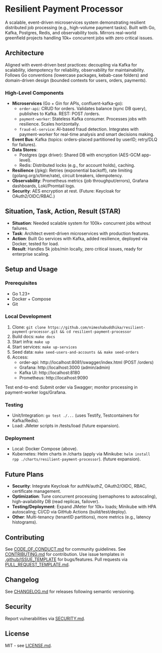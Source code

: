 # Resilient Payment Processor

A scalable, event-driven microservices system demonstrating resilient distributed job processing (e.g., high-volume payment tasks). Built with Go, Kafka, Postgres, Redis, and observability tools. Mirrors real-world greenfield projects handling 10k+ concurrent jobs with zero critical issues.

## Architecture
Aligned with event-driven best practices: decoupling via Kafka for scalability, idempotency for reliability, observability for maintainability. Follows Go conventions (lowercase packages, kebab-case folders) and domain-driven design (bounded contexts for users, orders, payments).

### High-Level Components
- **Microservices** (Go + Gin for APIs, confluent-kafka-go):
    - `order-api`: CRUD for orders. Validates balance (sync DB query), publishes to Kafka. REST: POST /orders.
    - `payment-worker`: Stateless Kafka consumer. Processes jobs with resilience. Scales horizontally.
    - `fraud-ml-service`: AI-based fraud detection. Integrates with payment-worker for real-time analysis and smart decisions making.
- **Event Bus**: Kafka (topics: orders-placed partitioned by userID; retry/DLQ for failures).
- **Data Stores**:
    - Postgres (pgx driver): Shared DB with encryption (AES-GCM app-level).
    - Redis: Distributed locks (e.g., for account holds), caching.
- **Resilience** (/pkg): Retries (exponential backoff), rate limiting (golang.org/x/time/rate), circuit breakers, idempotency.
- **Observability**: Prometheus metrics (job throughput/errors), Grafana dashboards, Loki/Promtail logs.
- **Security**: AES encryption at rest. (Future: Keycloak for OAuth2/OIDC/RBAC.)

## Situation, Task, Action, Result (STAR)
- **Situation**: Needed scalable system for 100k+ concurrent jobs without failures.
- **Task**: Architect event-driven microservices with production features.
- **Action**: Built Go services with Kafka, added resilience, deployed via Docker, tested for load.
- **Result**: Handles 5k jobs/min locally, zero critical issues, ready for enterprise scaling.

## Setup and Usage
### Prerequisites
- Go 1.23+
- Docker + Compose
- Git

### Local Development
1. Clone: `git clone https://github.com/nimeshabuddhika/resilient-payment-processor.git && cd resilient-payment-processor`
2. Build docs: `make docs`
3. Start infra: `make up`
4. Start services: `make up-services`
5. Seed data: `make seed-users-and-accounts && make seed-orders`
6. Access:
    - order-api: http://localhost:8081/swagger/index.html (POST /orders)
    - Grafana: http://localhost:3000 (admin/admin)
    - Kafka UI: http://localhost:8180
    - Prometheus: http://localhost:9090

Test end-to-end: Submit order via Swagger; monitor processing in payment-worker logs/Grafana.

### Testing
- Unit/Integration: `go test ./...` (uses Testify, Testcontainers for Kafka/Redis).
- Load: JMeter scripts in /tests/load (future expansion).

### Deployment
- Local: Docker Compose (above).
- Kubernetes: Helm charts in /charts (apply via Minikube: `helm install rpp ./charts/resilient-payment-processor`). (future expansion).

## Future Plans
- **Security**: Integrate Keycloak for authN/authZ, OAuth2/OIDC, RBAC, certificate management.
- **Optimization**: Tune concurrent processing (semaphores to autoscaling), high-availability DB (read replicas, failover).
- **Testing/Deployment**: Expand JMeter for 10k+ loads; Minikube with HPA autoscaling; CI/CD via GitHub Actions (build/test/deploy).
- **Other**: Multi-tenancy (tenantID partitions), more metrics (e.g., latency histograms).

## Contributing

See [CODE_OF_CONDUCT.md](CODE_OF_CONDUCT.md) for community guidelines. See [CONTRIBUTING.md](CONTRIBUTING.md) for
contribution. Use issue templates in [.github/ISSUE_TEMPLATE](.github/ISSUE_TEMPLATE)
for bugs/features. Pull requests via [PULL_REQUEST_TEMPLATE.md](.github/PULL_REQUEST_TEMPLATE.md).

## Changelog

See [CHANGELOG.md](CHANGELOG.md) for releases following semantic versioning.

## Security

Report vulnerabilities via [SECURITY.md](SECURITY.md).
## License
MIT - see [LICENSE.md](LICENSE.md).